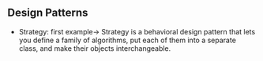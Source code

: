 ## Design Patterns

- Strategy: first example-> Strategy is a behavioral design pattern that lets you define a family of algorithms, 
    put each of them into a separate class, and make their objects interchangeable.